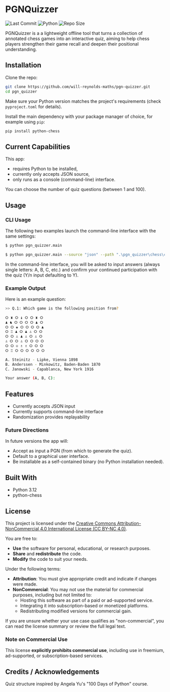 # PGNQuizzer

![Last Commit](https://img.shields.io/github/last-commit/will-reynolds-maths/pgn-quizzer)
![Python](https://img.shields.io/badge/Python-3.12+-blue?logo=python)
![Repo Size](https://img.shields.io/github/repo-size/will-reynolds-maths/pgn-quizzer)
<!--![License](https://img.shields.io/github/license/will-reynolds-maths/pgn-quizzer)
![Open Issues](https://img.shields.io/github/issues/will-reynolds-maths/pgn-quizzer)
![Build](https://img.shields.io/github/actions/workflow/status/will-reynolds-maths/pgn-quizzer/python-app.yml) 
-->

PGNQuizzer is a a lightweight offline tool that turns a collection of annotated chess games into an interactive quiz, aiming to help chess players strengthen their game recall and deepen their positional understanding.

## Installation

Clone the repo:

```bash
git clone https://github.com/will-reynolds-maths/pgn-quizzer.git
cd pgn_quizzer
```

Make sure your Python version matches the project's requirements (check `pyproject.toml` for details).

Install the main dependency with your package manager of choice, for example using `pip`:

```bash
pip install python-chess
```

## Current Capabilities

This app:
- requires Python to be installed,
- currently only accepts JSON source,
- only runs as a console (command-line) interface.

You can choose the number of quiz questions (between 1 and 100).

## Usage

### CLI Usage

The following two examples launch the command-line interface with the same settings:

```bash
$ python pgn_quizzer.main
```

```bash
$ python pgn_quizzer.main --source "json" --path ".\pgn_quizzer\chess\chess_sample_data.json" --ui "console" --num "5"
```

In the command-line interface, you will be asked to input answers (always single letters: A, B, C, etc.) and confirm your continued participation with the quiz (Y/n input defaulting to Y).

### Example Output

Here is an example question:

```bash
>> Q.1: Which game is the following position from?

⭘ ♜ ⭘ ♝ ⭘ ⭘ ♜ ⭘
♟ ♞ ⭘ ⭘ ⭘ ⭘ ♟ ⭘
⭘ ⭘ ♚ ⭘ ⭘ ⭘ ⭘ ♟
⭘ ♖ ♟ ⭘ ♟ ♙ ⭘ ⭘
⭘ ⭘ ♙ ♟ ♙ ⭘ ♙ ⭘
♙ ⭘ ⭘ ♙ ⭘ ⭘ ⭘ ⭘
⭘ ⭘ ♔ ♗ ♗ ⭘ ⭘ ⭘
⭘ ♖ ⭘ ⭘ ⭘ ⭘ ⭘ ⭘

A. Steinitz - Lipke, Vienna 1898
B. Anderssen - Minkowitz, Baden-Baden 1870
C. Janowski - Capablanca, New York 1916

Your answer (A, B, C):
```

## Features

- Currently accepts JSON input
- Currently supports command-line interface
- Randomization provides replayability

### Future Directions

In future versions the app will:
- Accept as input a PGN (from which to generate the quiz).
- Default to a graphical user interface.
- Be installable as a self-contained binary (no Python installation needed).

## Built With

- Python 3.12
- python-chess

## License

This project is licensed under the [Creative Commons Attribution-NonCommercial 4.0 International License (CC BY-NC 4.0)](https://creativecommons.org/licenses/by-nc/4.0/).

You are free to:
- **Use** the software for personal, educational, or research purposes.
- **Share** and **redistribute** the code.
- **Modify** the code to suit your needs.

Under the following terms:
- **Attribution**: You must give appropriate credit and indicate if changes were made.
- **NonCommercial**: You may not use the material for commercial purposes, including but not limited to:
  - Hosting this software as part of a paid or ad-supported service.
  - Integrating it into subscription-based or monetized platforms.
  - Redistributing modified versions for commercial gain.

If you are unsure whether your use case qualifies as "non-commercial", you can read the license summary or review the full legal text.

### Note on Commercial Use
This license **explicitly prohibits commercial use**, including use in freemium, ad-supported, or subscription-based services.

## Credits / Acknowledgements

Quiz structure inspired by Angela Yu's "100 Days of Python" course.